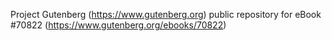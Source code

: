 Project Gutenberg (https://www.gutenberg.org) public repository for
eBook #70822 (https://www.gutenberg.org/ebooks/70822)
